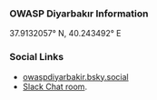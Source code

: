 ### OWASP Diyarbakır Information
37.9132057° N, 40.243492° E 


### Social Links

* [owaspdiyarbakir.bsky.social](https://bsky.app/profile/owaspdiyarbakir.bsky.social)
* [Slack Chat room](https://owasp.slack.com/archives/C0928GNLCDP).
